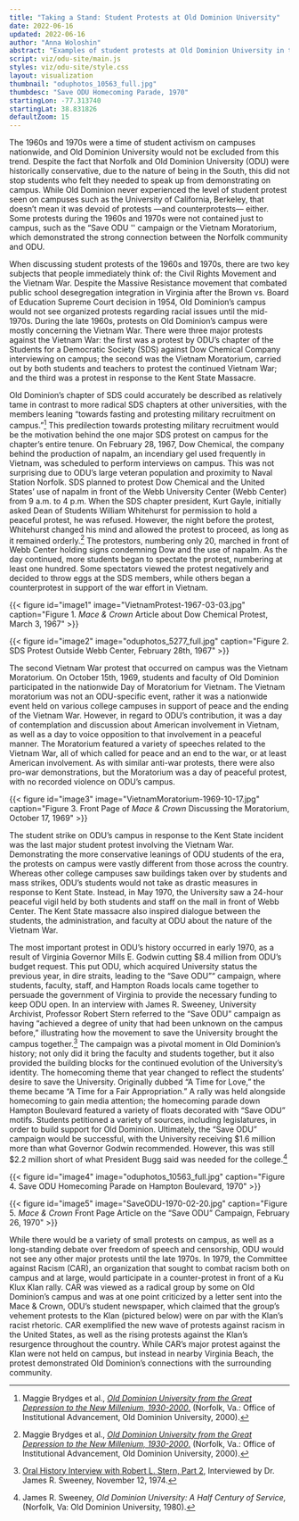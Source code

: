 ```yaml
---
title: "Taking a Stand: Student Protests at Old Dominion University"
date: 2022-06-16
updated: 2022-06-16
author: "Anna Woloshin"
abstract: "Examples of student protests at Old Dominion University in the 1960s and 1970s."
script: viz/odu-site/main.js
styles: viz/odu-site/style.css
layout: visualization
thumbnail: "oduphotos_10563_full.jpg"
thumbdesc: "Save ODU Homecoming Parade, 1970"
startingLon: -77.313740
startingLat: 38.831826
defaultZoom: 15
---
```


The 1960s and 1970s were a time of student activism on campuses nationwide, and Old Dominion University would not be excluded from this trend. Despite the fact that Norfolk and Old Dominion University (ODU) were historically conservative, due to the nature of being in the South, this did not stop students who felt they needed to speak up from demonstrating on campus. While Old Dominion never experienced the level of student protest seen on campuses such as the University of California, Berkeley, that doesn’t mean it was devoid of protests —and counterprotests— either. Some protests during the 1960s and 1970s were not contained just to campus, such as the “Save ODU '' campaign or the Vietnam Moratorium, which demonstrated the strong connection between the Norfolk community and ODU. 

When discussing student protests of the 1960s and 1970s, there are two key subjects that people immediately think of: the Civil Rights Movement and the Vietnam War. Despite the Massive Resistance movement that combated public school desegregation integration in Virginia after the Brown vs. Board of Education Supreme Court decision in 1954, Old Dominion’s campus would not see organized protests regarding racial issues until the mid-1970s.  During the late 1960s, protests on Old Dominion’s campus were mostly concerning the Vietnam War. There were three major protests against the Vietnam War: the first was a protest by ODU’s chapter of the Students for a Democratic Society (SDS) against Dow Chemical Company interviewing on campus; the second was the Vietnam Moratorium, carried out by both students and teachers to protest the continued Vietnam War; and the third was a protest in response to the Kent State Massacre.  

Old Dominion’s chapter of SDS could accurately be described as relatively tame in contrast to more radical SDS chapters at other universities, with the members leaning “towards fasting and protesting military recruitment on campus.”[^1] This predilection towards protesting military recruitment would be the motivation behind the one major SDS protest on campus for the chapter’s entire tenure. On February 28, 1967, Dow Chemical, the company behind the production of napalm, an incendiary gel used frequently in Vietnam, was scheduled to perform interviews on campus. This was not surprising due to ODU’s large veteran population and proximity to Naval Station Norfolk. SDS planned to protest Dow Chemical and the United States’ use of napalm in front of the <span class="notation" data-id="1" data-zoom="18" data-lat="36.888046" data-lon="-76.301333">Webb University Center (Webb Center)</span> from 9 a.m. to 4 p.m. When the SDS chapter president, Kurt Gayle, initially asked Dean of Students William Whitehurst for permission to hold a peaceful protest, he was refused. However, the night before the protest, Whitehurst changed his mind and allowed the protest to proceed, as long as it remained orderly.[^2] The protestors, numbering only 20, marched in front of Webb Center holding signs condemning Dow and the use of napalm. As the day continued, more students began to spectate the protest, numbering at least one hundred. Some spectators viewed the protest negatively and decided to throw eggs at the SDS members, while others began a counterprotest in support of the war effort in Vietnam. 

[^1]: Maggie Brydges et al., [*Old Dominion University from the Great Depression to the New Millenium, 1930-2000*.](https://digitalcommons.odu.edu/oduhistory-bookshelf/2/) (Norfolk, Va.: Office of Institutional Advancement, Old Dominion University, 2000).

[^2]: Maggie Brydges et al., [*Old Dominion University from the Great Depression to the New Millenium, 1930-2000*.](https://digitalcommons.odu.edu/oduhistory-bookshelf/2/) (Norfolk, Va.: Office of Institutional Advancement, Old Dominion University, 2000).

{{< figure id="image1" image="VietnamProtest-1967-03-03.jpg" caption="Figure 1. *Mace & Crown* Article about Dow Chemical Protest, March 3, 1967" >}}

{{< figure id="image2" image="oduphotos_5277_full.jpg" caption="Figure 2. SDS Protest Outside Webb Center, February 28th, 1967" >}}

The second Vietnam War protest that occurred on campus was the <span class="notation" data-id="1" data-zoom="18" data-lat="36.886501" data-lon="-76.305968">Vietnam Moratorium</span>. On October 15th, 1969, students and faculty of Old Dominion participated in the nationwide Day of Moratorium for Vietnam. The Vietnam moratorium was not an ODU-specific event, rather it was a nationwide event held on various college campuses in support of peace and the ending of the Vietnam War. However, in regard to ODU’s contribution, it was a day of contemplation and discussion about American involvement in Vietnam, as well as a day to voice opposition to that involvement in a peaceful manner. The Moratorium featured a variety of speeches related to the Vietnam War, all of which called for peace and an end to the war, or at least American involvement. As with similar anti-war protests, there were also pro-war demonstrations, but the Moratorium was a day of peaceful protest, with no recorded violence on ODU’s campus. 

{{< figure id="image3" image="VietnamMoratorium-1969-10-17.jpg" caption="Figure 3. Front Page of *Mace & Crown* Discussing the Moratorium, October 17, 1969" >}}

The student strike on ODU’s campus in response to the Kent State incident was the last major student protest involving the Vietnam War. Demonstrating the more conservative leanings of ODU students of the era, the protests on campus were vastly different from those across the country. Whereas other college campuses saw buildings taken over by students and mass strikes, ODU’s students would not take as drastic measures in response to Kent State. Instead, in May 1970, the University saw a 24-hour peaceful vigil held by both students and staff on the mall in front of Webb Center. The Kent State massacre also inspired dialogue between the students, the administration, and faculty at ODU about the nature of the Vietnam War. 

The most important protest in ODU’s history occurred in early 1970, as a result of Virginia Governor Mills E. Godwin cutting $8.4 million from ODU’s budget request. This put ODU, which acquired University status the previous year, in dire straits, leading to the <span class="notation" data-id="1" data-zoom="17" data-lat="36.884819" data-lon="-76.302483">“Save ODU”</span>“ campaign, where students, faculty, staff, and Hampton Roads locals came together to persuade the government of Virginia to provide the necessary funding to keep ODU open. In an interview with James R. Sweeney, University Archivist, Professor Robert Stern referred to the “Save ODU” campaign as having “achieved a degree of unity that had been unknown on the campus before,” illustrating how the movement to save the University brought the campus together.[^3] The campaign was a pivotal moment in Old Dominion’s history; not only did it bring the faculty and students together, but it also provided the building blocks for the continued evolution of the University’s identity. The homecoming theme that year changed to reflect the students’ desire to save the University. Originally dubbed  “A Time for Love,” the theme became “A Time for a Fair Appropriation.” A rally was held alongside homecoming to gain media attention; the homecoming parade down Hampton Boulevard featured a variety of floats decorated with “Save ODU” motifs. Students petitioned a variety of sources, including legislatures, in order to build support for Old Dominion. Ultimately, the “Save ODU” campaign would be successful, with the University receiving $1.6 million more than what Governor Godwin recommended. However, this was still $2.2 million short of what President Bugg said was needed for the college.[^4]

[^3]: [Oral History Interview with Robert L. Stern, Part 2,](https://dc.lib.odu.edu/digital/collection/oralhistory/id/584/rec/1) Interviewed by Dr. James R. Sweeney, November 12, 1974. 

[^4]: James R. Sweeney, *Old Dominion University: A Half Century of Service,* (Norfolk, Va: Old Dominion University, 1980).

{{< figure id="image4" image="oduphotos_10563_full.jpg" caption="Figure 4. Save ODU Homecoming Parade on Hampton Boulevard, 1970" >}}

{{< figure id="image5" image="SaveODU-1970-02-20.jpg" caption="Figure 5. *Mace & Crown* Front Page Article on the “Save ODU” Campaign, February 26, 1970" >}}

While there would be a variety of small protests on campus, as well as a long-standing debate over freedom of speech and censorship, ODU would not see any other major protests until the late 1970s. In 1979, the Committee against Racism (CAR), an organization that sought to combat racism both on campus and at large, would participate in a counter-protest in front of a Ku Klux Klan rally. CAR was viewed as a radical group by some on Old Dominion’s campus and was at one point criticized by a letter sent into the Mace & Crown, ODU’s student newspaper, which claimed that the group’s vehement protests to the Klan (pictured below) were on par with the Klan’s racist rhetoric. CAR exemplified  the new wave of protests against racism in the United States, as well as the rising protests against the Klan’s resurgence throughout the country. While CAR’s major protest against the Klan were not held on campus, but instead in nearby <span class="notation" data-id="1" data-zoom="17" data-lat="36.835667" data-lon="-75.971621">Virginia Beach,</span> the protest demonstrated Old Dominion’s connections with the surrounding community. 

